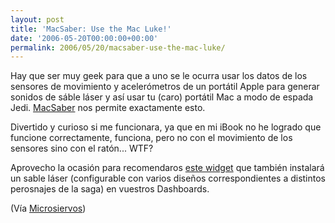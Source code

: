 ```yaml
---
layout: post
title: 'MacSaber: Use the Mac Luke!'
date: '2006-05-20T00:00:00+00:00'
permalink: 2006/05/20/macsaber-use-the-mac-luke/
---
```

<a href="http://isnoop.net/blog/2006/05/20/macsaber-turn-your-mac-into-a-jedi-weapon/"><img style="float:right; margin:0 0 10px 10px;cursor:pointer; cursor:hand;" src="http://photos1.blogger.com/blogger/6639/1972/320/Imagen%201.3.png" border="0" alt="" /></a>Hay que ser muy geek para que a uno se le ocurra usar los datos de los sensores de movimiento y acelerómetros de un portátil Apple para generar sonidos de sáble láser y así usar tu (caro) portátil Mac a modo de espada Jedi.
<a href="http://isnoop.net/blog/2006/05/20/macsaber-turn-your-mac-into-a-jedi-weapon/">MacSaber</a> nos permite exactamente esto.

Divertido y curioso si me funcionara, ya que en mi iBook no he logrado que funcione correctamente, funciona, pero no con el movimiento de los sensores sino con el ratón... WTF?

Aprovecho la ocasión para recomendaros <a href="http://www.apple.com/downloads/dashboard/games/lightsaberwidget.html">este widget</a> que también instalará un sable láser  (configurable con varios diseños correspondientes a distintos perosnajes de la saga) en vuestros Dashboards.

(Vía <a href="http://www.microsiervos.com/archivo/ordenadores/macsaber-mac-jedi.html">Microsiervos</a>)
